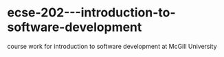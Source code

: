 # ecse-202---introduction-to-software-development
course work for introduction to software development at McGill University
